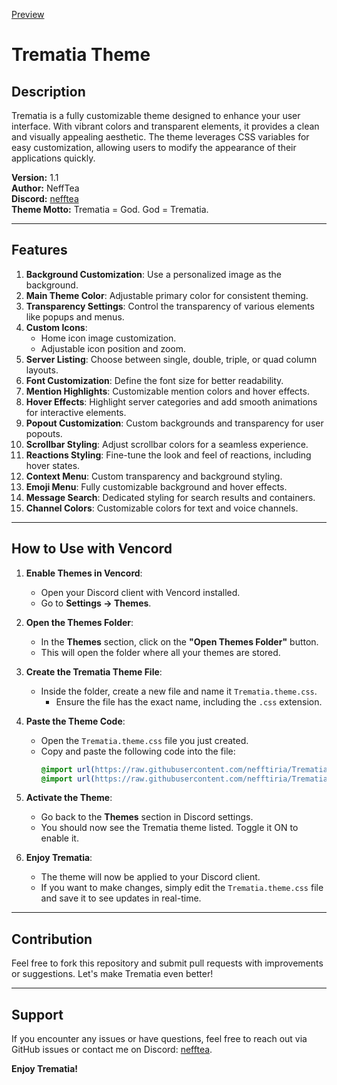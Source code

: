 [Preview](https://github.com/user-attachments/assets/2cf82c20-15f7-4c9e-a599-a518d60fca41)

# Trematia Theme

## Description
Trematia is a fully customizable theme designed to enhance your user interface. With vibrant colors and transparent elements, it provides a clean and visually appealing aesthetic. The theme leverages CSS variables for easy customization, allowing users to modify the appearance of their applications quickly.

**Version:** 1.1  
**Author:** NeffTea  
**Discord:** [nefftea](https://discord.com/users/789587605943091213)  
**Theme Motto:** Trematia = God. God = Trematia.

---

## Features
1. **Background Customization**: Use a personalized image as the background.
2. **Main Theme Color**: Adjustable primary color for consistent theming.
3. **Transparency Settings**: Control the transparency of various elements like popups and menus.
4. **Custom Icons**:
   - Home icon image customization.
   - Adjustable icon position and zoom.
5. **Server Listing**: Choose between single, double, triple, or quad column layouts.
6. **Font Customization**: Define the font size for better readability.
7. **Mention Highlights**: Customizable mention colors and hover effects.
8. **Hover Effects**: Highlight server categories and add smooth animations for interactive elements.
9. **Popout Customization**: Custom backgrounds and transparency for user popouts.
10. **Scrollbar Styling**: Adjust scrollbar colors for a seamless experience.
11. **Reactions Styling**: Fine-tune the look and feel of reactions, including hover states.
12. **Context Menu**: Custom transparency and background styling.
13. **Emoji Menu**: Fully customizable background and hover effects.
14. **Message Search**: Dedicated styling for search results and containers.
15. **Channel Colors**: Customizable colors for text and voice channels.

---

## How to Use with Vencord

1. **Enable Themes in Vencord**:
   - Open your Discord client with Vencord installed.
   - Go to **Settings → Themes**.

2. **Open the Themes Folder**:
   - In the **Themes** section, click on the **"Open Themes Folder"** button.
   - This will open the folder where all your themes are stored.

3. **Create the Trematia Theme File**:
   - Inside the folder, create a new file and name it `Trematia.theme.css`.
     - Ensure the file has the exact name, including the `.css` extension.

4. **Paste the Theme Code**:
   - Open the `Trematia.theme.css` file you just created.
   - Copy and paste the following code into the file:
     ```css
     @import url(https://raw.githubusercontent.com/nefftiria/Trematia/main/build/v1/naat.v1.css);
     @import url(https://raw.githubusercontent.com/nefftiria/Trematia/main/trematia.theme.css);
     ```

5. **Activate the Theme**:
   - Go back to the **Themes** section in Discord settings.
   - You should now see the Trematia theme listed. Toggle it ON to enable it.

6. **Enjoy Trematia**:
   - The theme will now be applied to your Discord client.
   - If you want to make changes, simply edit the `Trematia.theme.css` file and save it to see updates in real-time.

---

## Contribution
Feel free to fork this repository and submit pull requests with improvements or suggestions. Let's make Trematia even better!

---

## Support
If you encounter any issues or have questions, feel free to reach out via GitHub issues or contact me on Discord: [nefftea](https://discord.com/users/789587605943091213).

**Enjoy Trematia!**
